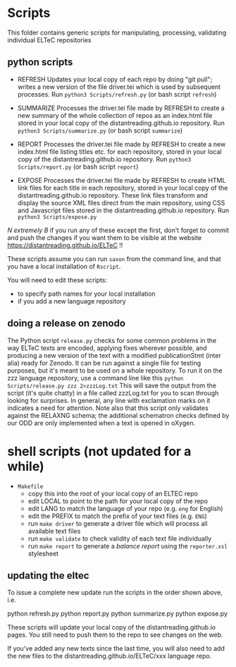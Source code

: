 # Scripts
This folder contains generic scripts for manipulating, processing, validating individual ELTeC repositories

## python scripts

 - REFRESH
  Updates your local copy of each repo by doing "git pull"; writes a new version of the file driver.tei which is used by subsequent processes.  Run `python3 Scripts/refresh.py` (or bash script `refresh`)

 - SUMMARIZE
  Processes the driver.tei file made by REFRESH to create a new summary of the whole collection of repos as an index.html file stored in your local copy of the distantreading.github.io repository. Run `python3 Scripts/summarize.py` (or bash script `summarize`)

 - REPORT
  Processes the driver.tei file made by REFRESH to create a new index.html file listing titles etc. for each repository, stored in your local copy of the distantreading.github.io repository. Run `python3 Scripts/report.py` (or bash script `report`)

 - EXPOSE
  Processes the driver.tei file made by REFRESH to create HTML link files for each title in each repository, stored in your local copy of the distantreading.github.io repository. These link files transform and display the source XML files direct from the main repository, using CSS and Javascript files stored in the distantreading.github.io repository.
  Run `python3 Scripts/expose.py` 

*N extremely B* if you run any of these except the first, don't forget to commit and push the changes if you want them to be visible at the website https://distantreading.github.io/ELTeC !!

These scripts assume you can run `saxon` from the command line, and that you have a local installation of `Rscript`.

You will need to edit these scripts:
 - to specify path names for your local installation
 - if you add a new language repository
 
## doing a release on zenodo

The Python script `release.py` checks for some common problems in the way ELTeC texts are encoded, applying fixes wherever possible, and producing a new version of the text with a modified publicationStmt (inter alia) ready for Zenodo. It can be run against a single file for testing purposes,  but it's meant to be used on a whole repository. To run it on the zzz language repository, use a command line like this `python Scripts/release.py zzz 2>zzzLog.txt` This will save the output from the script (it's quite chatty) in a file called zzzLog.txt for you to scan through looking for surprises. In general, any line with exclamation marks on it indicates a need for attention. Note also that this script only validates against the RELAXNG schema; the additional schematron checks defined by our ODD are only implemented when a text is opened in oXygen.  

 
 # shell scripts (not updated for a while)

- `Makefile`
  - copy this into the root of your local copy of an ELTEC repo
  - edit LOCAL to point to the path for your local copy of the repo
  - edit LANG to match the language of your repo (e.g. `eng` for English)
  - edit the PREFIX to match the prefix of your text files (e.g. `ENG`)
  - run `make driver` to generate a driver file which will process all available text files
  - run `make validate` to check validity of each text file individually
  - run `make report` to generate a *balance report* using the `reporter.xsl` stylesheet


## updating the eltec

To issue a complete new update run the scripts in the order shown above, i.e.

python refresh.py
python report.py
python summarize.py
python expose.py

These scripts will update your local copy of the distantreading.github.io pages. You still need to push them to the repo to see changes on the web.

If you've added any new texts since the last time, you will also need to add the new files to the distantreading.github.io/ELTeC/xxx language repo.
